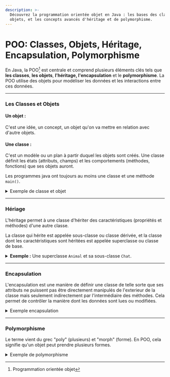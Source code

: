 ```yaml
---
description: >-
  Découvrez la programmation orientée objet en Java : les bases des classes et
  objets, et les concepts avancés d'héritage et de polymorphisme.
---
```


# POO: Classes, Objets, Héritage, Encapsulation, Polymorphisme

En Java, la POO[^1] est centrale et comprend plusieurs éléments clés tels que **les classes**, **les objets**, **l'héritage, l'encapsulation** et le **polymorphisme**. La POO utilise des objets pour modéliser les données et les interactions entre ces données.&#x20;

***

### Les Classes et Objets

#### Un objet :&#x20;

C'est une idée, un concept, un objet qu'on va mettre en relation avec d'autre objets.

#### Une classe  :&#x20;

C'est un modèle ou un plan à partir duquel les objets sont créés. Une classe définit les états (attributs, champs) et les comportements (méthodes, fonctions) que ses objets auront.

Les programmes java ont toujours au moins une classe et une méthode `main()`.

<details>

<summary>Exemple de classe et objet</summary>

```java
public class Voiture {
//Propriétés
    String marque;
    int vitesseMax;

//Méthode
    void accelerer() {
        System.out.println("La voiture accélère.");
    }
}

// Création d'un objet de la classe Voiture
Voiture maVoiture = new Voiture();
maVoiture.marque = "Peugeot";
maVoiture.vitesseMax = 180;
maVoiture.accelerer();  // Affiche : "La voiture accélère."
```

</details>

***

### Hériage

L'héritage permet à une classe d'hériter des caractéristiques (propriétés et méthodes) d'une autre classe.&#x20;

La classe qui hérite est appelée sous-classe ou classe dérivée, et la classe dont les caractéristiques sont héritées est appelée superclasse ou classe de base.

<details>

<summary><strong>Exemple :</strong> Une superclasse <code>Animal</code> et sa sous-classe <code>Chat</code>.</summary>

```java
public class Animal {
    String nom;

    void manger() {
        System.out.println(nom + " mange.");
    }
}

public class Chat extends Animal {
    void miauler() {
        System.out.println("Miaou !");
    }
}

// Utilisation
Chat monChat = new Chat();
monChat.nom = "Moka";
monChat.manger();  // Moka mange.
monChat.miauler(); // Miaou !
```

</details>

***

### Encapsulation

L'encapsulation est une manière de définir une classe de telle sorte que ses attributs ne puissent pas être directement manipulés de l'exterieur de la classe mais seulement indirectement par l'intermédiaire des méthodes. Cela permet de contrôler la manière dont les données sont lues ou modifiées.

<details>

<summary>Exemple encapsulation</summary>

La variable `solde` ne peut pas être lu ou modifiée directement de l'extérieur de la classe `CompteBancaire`

```java
public class CompteBancaire {
    // Déclaraton d'une propriété privée
    private double solde;

    // Déclaraton d'une methode publique pour voir le solde
    public double getSolde() {
        return solde;
    }

    public void deposer(double montant) {
        solde += montant;
    }

    public void retirer(double montant) {
        solde -= montant;
    }
}
```

</details>

***

### Polymorphisme

Le terme vient du grec "poly" (plusieurs) et "morph" (forme). En POO, cela signifie qu'un objet peut prendre plusieurs formes.

<details>

<summary>Exemple de polymorphisme</summary>

```java
class Animal {
    void faireBruit() {
        System.out.println("Certains bruits");
    }
}

class Chien extends Animal {
    @Override
    void faireBruit() {
        System.out.println("Aboie");
    }
}

class Chat extends Animal {
    @Override
    void faireBruit() {
        System.out.println("Miaule");
    }
}

public class TestPolymorphisme {
    public static void main(String[] args) {
        Animal a;
        a = new Chien();
        a.faireBruit();  // Affiche "Aboie"

        a = new Chat();
        a.faireBruit();  // Affiche "Miaule"
    }
}
```

</details>

[^1]: Programmation orientée objet
